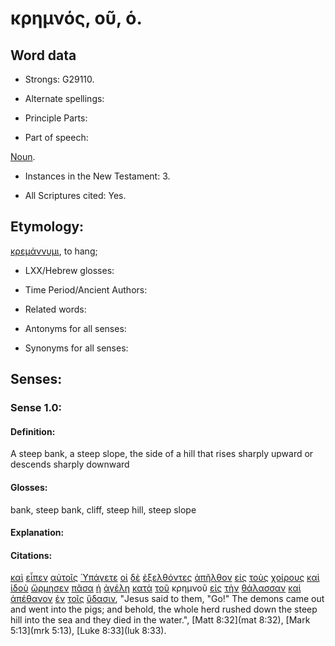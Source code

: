 # κρημνός, οῦ, ὁ.

<!-- Status: S2=Needs2ndReview -->
<!-- Lexica used for edits: BDAG, FFM, LN, BN, A-S -->


## Word data

* Strongs: G29110.


* Alternate spellings:

* Principle Parts: 

* Part of speech: 

[Noun](http://ugg.readthedocs.io/en/latest/noun.html).

* Instances in the New Testament: 3.

* All Scriptures cited: Yes.

## Etymology: 

[κρεμάννυμι](../G29100/01.md), to hang;

* LXX/Hebrew glosses: 

* Time Period/Ancient Authors: 

* Related words: 

* Antonyms for all senses:

* Synonyms for all senses: 

## Senses:

### Sense 1.0:

#### Definition: 

A steep bank, a steep slope, the side of a hill that rises sharply upward or descends sharply downward

#### Glosses:

bank, steep bank, cliff, steep hill, steep slope 

#### Explanation:

#### Citations:

[καὶ](../G25320/01.md) [εἶπεν](../G30040/01.md) [αὐτοῖς](../G08460/01.md) [Ὑπάγετε](../G52170/01.md) [οἱ](../G35880/01.md) [δὲ](../G11610/01.md) [ἐξελθόντες](../G18310/01.md) [ἀπῆλθον](../G05650/01.md) [εἰς](../G15190/01.md) [τοὺς](../G35880/01.md) [χοίρους](../G55190/01.md) [καὶ](../G25320/01.md) [ἰδοὺ](../G37080/01.md) [ὥρμησεν](../G37290/01.md) [πᾶσα](../G39560/01.md) [ἡ](../G35880/01.md) [ἀγέλη](../G00340/01.md) [κατὰ](../G25960/01.md) [τοῦ](../G35880/01.md) κρημνοῦ [εἰς](../G15190/01.md) [τὴν](../G35880/01.md) [θάλασσαν](../G22810/01.md) [καὶ](../G25320/01.md) [ἀπέθανον](../G05990/01.md) [ἐν](../G17220/01.md) [τοῖς](../G35880/01.md) [ὕδασιν](../G52040/01.md), 
"Jesus said to them, "Go!" The demons came out and went into the pigs; and behold, the whole herd rushed down the steep hill into the sea and they died in the water.", 
[Matt 8:32](mat 8:32),  [Mark 5:13](mrk 5:13),  [Luke 8:33](luk 8:33). 
